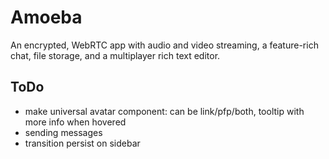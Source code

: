 # Amoeba

An encrypted, WebRTC app with audio and video streaming, a feature-rich chat, file storage, and a multiplayer rich text editor.

## ToDo

- make universal avatar component: can be link/pfp/both, tooltip with more info when hovered
- sending messages
- transition persist on sidebar
